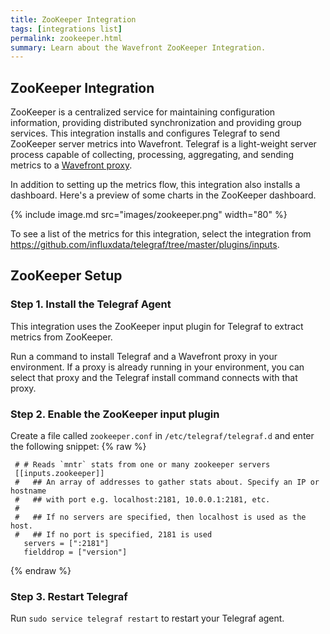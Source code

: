 ```yaml
---
title: ZooKeeper Integration
tags: [integrations list]
permalink: zookeeper.html
summary: Learn about the Wavefront ZooKeeper Integration.
---
```

## ZooKeeper Integration

ZooKeeper is a centralized service for maintaining configuration information, providing distributed synchronization and providing group services.
This integration installs and configures Telegraf to send ZooKeeper server metrics into Wavefront. Telegraf is a light-weight server process capable of collecting, processing, aggregating, and sending metrics to a [Wavefront proxy](https://docs.wavefront.com/proxies.html).

In addition to setting up the metrics flow, this integration also installs a dashboard. Here's a preview of some charts in the ZooKeeper dashboard.

{% include image.md src="images/zookeeper.png" width="80" %}


To see a list of the metrics for this integration, select the integration from <https://github.com/influxdata/telegraf/tree/master/plugins/inputs>.
## ZooKeeper Setup



### Step 1. Install the Telegraf Agent

This integration uses the ZooKeeper input plugin for Telegraf to extract metrics from ZooKeeper.

Run a command to install Telegraf and a Wavefront proxy in your environment. If a proxy is already running in your environment, you can select that proxy and the Telegraf install command connects with that proxy.

### Step 2. Enable the ZooKeeper input plugin

Create a file called `zookeeper.conf` in `/etc/telegraf/telegraf.d` and enter the following snippet:
{% raw %}
   ```
	# # Reads `mntr` stats from one or many zookeeper servers
	[[inputs.zookeeper]]
	#   ## An array of addresses to gather stats about. Specify an IP or hostname
	#   ## with port e.g. localhost:2181, 10.0.0.1:2181, etc.
	#
	#   ## If no servers are specified, then localhost is used as the host.
	#   ## If no port is specified, 2181 is used
	  servers = [":2181"]
	  fielddrop = ["version"]
   ```
{% endraw %}

### Step 3. Restart Telegraf

Run `sudo service telegraf restart` to restart your Telegraf agent.
